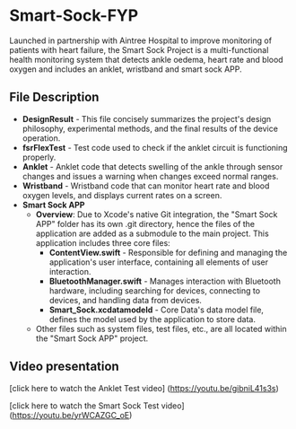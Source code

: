 # Smart-Sock-FYP
Launched in partnership with Aintree Hospital to improve monitoring of patients with heart failure, the Smart Sock Project is a multi-functional health monitoring system that detects ankle oedema, heart rate and blood oxygen and includes an anklet, wristband and smart sock APP.

## File Description

- **DesignResult** - This file concisely summarizes the project's design philosophy, experimental methods, and the final results of the device operation.
- **fsrFlexTest** - Test code used to check if the anklet circuit is functioning properly.
- **Anklet** - Anklet code that detects swelling of the ankle through sensor changes and issues a warning when changes exceed normal ranges.
- **Wristband** - Wristband code that can monitor heart rate and blood oxygen levels, and displays current rates on a screen.
- **Smart Sock APP**
  - **Overview**: Due to Xcode's native Git integration, the "Smart Sock APP" folder has its own .git directory, hence the files of the application are added as a submodule to the main project. This application includes three core files:
    - **ContentView.swift** - Responsible for defining and managing the application's user interface, containing all elements of user interaction.
    - **BluetoothManager.swift** - Manages interaction with Bluetooth hardware, including searching for devices, connecting to devices, and handling data from devices.
    - **Smart_Sock.xcdatamodeld** - Core Data's data model file, defines the model used by the application to store data.
  - Other files such as system files, test files, etc., are all located within the "Smart Sock APP" project.

## Video presentation

[click here to watch the Anklet Test video] (https://youtu.be/gibniL41s3s)

[click here to watch the Smart Sock Test video] (https://youtu.be/yrWCAZGC_oE)
